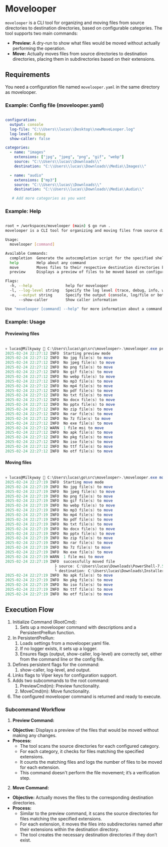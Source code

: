 # Movelooper

`movelooper` is a CLI tool for organizing and moving files from source directories to destination directories, based on configurable categories. The tool supports two main commands:

- **Preview:** A dry-run to show what files would be moved without actually performing the operation.
- **Move:** Actually moves files from source directories to destination directories, placing them in subdirectories based on their extensions.

## Requirements

You need a configuration file named `movelooper.yaml` in the same directory as movelooper.

### Example: Config file (movelooper.yaml) 

```yaml

configuration:
  output: console
  log-file: "C:\\Users\\lucas\\Desktop\\newMoveLooper.log"
  log-level: debug
  show-caller: false

categories:
  - name: "images"
    extensions: ["jpg", "jpeg", "png", "gif", "webp"]
    source: "C:\\Users\\lucas\\Downloads\\"
    destination: "C:\\Users\\lucas\\Downloads\\Media\\Images\\"

  - name: "audio"
    extensions: ["mp3"]
    source: "C:\\Users\\lucas\\Downloads\\"
    destination: "C:\\Users\\lucas\\Downloads\\Media\\Audio\\"

   # Add more categories as you want

```

### Example: Help

```bash

root ➜ /workspaces/movelooper (main) $ go run .
movelooper is a CLI tool for organizing and moving files from source directories to destination directories, based on configurable categories

Usage:
  movelooper [command]

Available Commands:
  completion  Generate the autocompletion script for the specified shell
  help        Help about any command
  move        Moves files to their respective destination directories based on configured categories
  preview     Displays a preview of files to be moved based on configured categories (dry-run)

Flags:
  -h, --help               help for movelooper
  -l, --log-level string   Specify the log level (trace, debug, info, warn/warning, error, fatal)
  -o, --output string      Specify the output (console, log/file or both)
      --show-caller        Show caller information

Use "movelooper [command] --help" for more information about a command.

```

### Example: Usage

#### Previewing files
```powershell

💀 lucas@Milkyway 📂 C:\Users\lucas\go\src\movelooper>.\movelooper.exe preview -o console -l debug
2025-02-24 22:27:12 INFO  Starting preview mode 
2025-02-24 22:27:12 INFO  No jpg file(s) to move 
2025-02-24 22:27:12 INFO  No jpeg file(s) to move 
2025-02-24 22:27:12 INFO  No png file(s) to move 
2025-02-24 22:27:12 INFO  No gif file(s) to move 
2025-02-24 22:27:12 INFO  No webp file(s) to move 
2025-02-24 22:27:12 INFO  No mp3 file(s) to move 
2025-02-24 22:27:12 INFO  No mp4 file(s) to move 
2025-02-24 22:27:12 INFO  No pdf file(s) to move 
2025-02-24 22:27:12 INFO  No txt file(s) to move
2025-02-24 22:27:12 INFO  No docx file(s) to move
2025-02-24 22:27:12 INFO  No pptx file(s) to move
2025-02-24 22:27:12 INFO  No zip file(s) to move
2025-02-24 22:27:12 INFO  No rar file(s) to move
2025-02-24 22:27:12 INFO  No 7z file(s) to move
2025-02-24 22:27:12 INFO  No exe file(s) to move
2025-02-24 22:27:12 WARN  1 file msi to move
2025-02-24 22:27:12 INFO  No apk file(s) to move
2025-02-24 22:27:12 INFO  No pkg file(s) to move
2025-02-24 22:27:12 INFO  No iso file(s) to move
2025-02-24 22:27:12 INFO  No ttf file(s) to move
2025-02-24 22:27:12 INFO  No otf file(s) to move

```

#### Moving files
```powershell

💀 lucas@Milkyway 📂 C:\Users\lucas\go\src\movelooper>.\movelooper.exe move -o console -l debug
2025-02-24 22:27:19 INFO  Starting move mode
2025-02-24 22:27:19 INFO  No jpg file(s) to move
2025-02-24 22:27:19 INFO  No jpeg file(s) to move
2025-02-24 22:27:19 INFO  No png file(s) to move
2025-02-24 22:27:19 INFO  No gif file(s) to move
2025-02-24 22:27:19 INFO  No webp file(s) to move
2025-02-24 22:27:19 INFO  No mp3 file(s) to move
2025-02-24 22:27:19 INFO  No mp4 file(s) to move
2025-02-24 22:27:19 INFO  No pdf file(s) to move
2025-02-24 22:27:19 INFO  No txt file(s) to move
2025-02-24 22:27:19 INFO  No docx file(s) to move
2025-02-24 22:27:19 INFO  No pptx file(s) to move
2025-02-24 22:27:19 INFO  No zip file(s) to move
2025-02-24 22:27:19 INFO  No rar file(s) to move
2025-02-24 22:27:19 INFO  No 7z file(s) to move
2025-02-24 22:27:19 INFO  No exe file(s) to move
2025-02-24 22:27:19 WARN  1 file msi to move
2025-02-24 22:27:19 INFO  successfully moved file
                      ├ source: C:\Users\lucas\Downloads\PowerShell-7.5.0-win-x64.msi
                      └ destination: C:\Users\lucas\Downloads\Installers\msi\PowerShell-7.5.0-win-x64.msi
2025-02-24 22:27:19 INFO  No apk file(s) to move
2025-02-24 22:27:19 INFO  No pkg file(s) to move
2025-02-24 22:27:19 INFO  No iso file(s) to move
2025-02-24 22:27:19 INFO  No ttf file(s) to move
2025-02-24 22:27:19 INFO  No otf file(s) to move

```

## Execution Flow

1. Initialize Command (RootCmd):
   1. Sets up a movelooper command with descriptions and a PersistentPreRun function.
2. In PersistentPreRun:
   1. Loads settings from a movelooper.yaml file.
   2. If no logger exists, it sets up a logger.
   3. Ensures flags (output, show-caller, log-level) are correctly set, either from the command line or the config file.
3. Defines persistent flags for the command:
   1. show-caller, log-level, and output.
4. Links flags to Viper keys for configuration support.
5. Adds two subcommands to the root command:
   1. PreviewCmd(m): Preview functionality.
   2. MoveCmd(m): Move functionality.
6. The configured movelooper command is returned and ready to execute.

### Subcommand Workflow

1. **Preview Command:**
  - **Objective:** Displays a preview of the files that would be moved without making any changes.
  - **Process:**
    - The tool scans the source directories for each configured category.
    - For each category, it checks for files matching the specified extensions.
    - It counts the matching files and logs the number of files to be moved for each extension.
    - This command doesn't perform the file movement; it’s a verification step.
2. **Move Command:**
  - **Objective:** Actually moves the files to the corresponding destination directories.
  - **Process:**
    - Similar to the preview command, it scans the source directories for files matching the specified extensions.
    - For each extension, it moves the files into subdirectories named after their extensions within the destination directory.
    - The tool creates the necessary destination directories if they don’t exist.